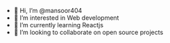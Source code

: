 - 👋 Hi, I’m @mansoor404
- 👀 I’m interested in Web development
- 🌱 I’m currently learning Reactjs
- 💞️ I’m looking to collaborate on open source projects


<!---
mansoor404/mansoor404 is a ✨ special ✨ repository because its `README.md` (this file) appears on your GitHub profile.
You can click the Preview link to take a look at your changes.
--->
